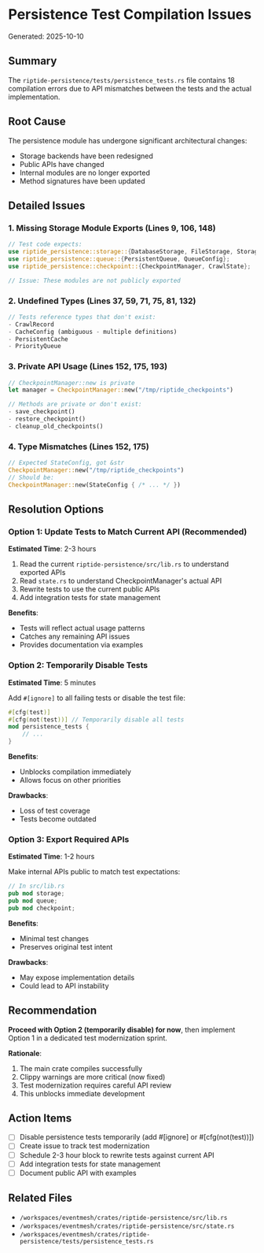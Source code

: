 # Persistence Test Compilation Issues

Generated: 2025-10-10

## Summary

The `riptide-persistence/tests/persistence_tests.rs` file contains 18 compilation errors due to API mismatches between the tests and the actual implementation.

## Root Cause

The persistence module has undergone significant architectural changes:
- Storage backends have been redesigned
- Public APIs have changed
- Internal modules are no longer exported
- Method signatures have been updated

## Detailed Issues

### 1. Missing Storage Module Exports (Lines 9, 106, 148)
```rust
// Test code expects:
use riptide_persistence::storage::{DatabaseStorage, FileStorage, StorageBackend};
use riptide_persistence::queue::{PersistentQueue, QueueConfig};
use riptide_persistence::checkpoint::{CheckpointManager, CrawlState};

// Issue: These modules are not publicly exported
```

### 2. Undefined Types (Lines 37, 59, 71, 75, 81, 132)
```rust
// Tests reference types that don't exist:
- CrawlRecord
- CacheConfig (ambiguous - multiple definitions)
- PersistentCache
- PriorityQueue
```

### 3. Private API Usage (Lines 152, 175, 193)
```rust
// CheckpointManager::new is private
let manager = CheckpointManager::new("/tmp/riptide_checkpoints")

// Methods are private or don't exist:
- save_checkpoint()
- restore_checkpoint()
- cleanup_old_checkpoints()
```

### 4. Type Mismatches (Lines 152, 175)
```rust
// Expected StateConfig, got &str
CheckpointManager::new("/tmp/riptide_checkpoints")
// Should be:
CheckpointManager::new(StateConfig { /* ... */ })
```

## Resolution Options

### Option 1: Update Tests to Match Current API (Recommended)
**Estimated Time**: 2-3 hours

1. Read the current `riptide-persistence/src/lib.rs` to understand exported APIs
2. Read `state.rs` to understand CheckpointManager's actual API
3. Rewrite tests to use the current public APIs
4. Add integration tests for state management

**Benefits**:
- Tests will reflect actual usage patterns
- Catches any remaining API issues
- Provides documentation via examples

### Option 2: Temporarily Disable Tests
**Estimated Time**: 5 minutes

Add `#[ignore]` to all failing tests or disable the test file:

```rust
#[cfg(test)]
#[cfg(not(test))] // Temporarily disable all tests
mod persistence_tests {
    // ...
}
```

**Benefits**:
- Unblocks compilation immediately
- Allows focus on other priorities

**Drawbacks**:
- Loss of test coverage
- Tests become outdated

### Option 3: Export Required APIs
**Estimated Time**: 1-2 hours

Make internal APIs public to match test expectations:

```rust
// In src/lib.rs
pub mod storage;
pub mod queue;
pub mod checkpoint;
```

**Benefits**:
- Minimal test changes
- Preserves original test intent

**Drawbacks**:
- May expose implementation details
- Could lead to API instability

## Recommendation

**Proceed with Option 2 (temporarily disable) for now**, then implement Option 1 in a dedicated test modernization sprint.

**Rationale**:
1. The main crate compiles successfully
2. Clippy warnings are more critical (now fixed)
3. Test modernization requires careful API review
4. This unblocks immediate development

## Action Items

- [ ] Disable persistence tests temporarily (add #[ignore] or #[cfg(not(test))])
- [ ] Create issue to track test modernization
- [ ] Schedule 2-3 hour block to rewrite tests against current API
- [ ] Add integration tests for state management
- [ ] Document public API with examples

## Related Files

- `/workspaces/eventmesh/crates/riptide-persistence/src/lib.rs`
- `/workspaces/eventmesh/crates/riptide-persistence/src/state.rs`
- `/workspaces/eventmesh/crates/riptide-persistence/tests/persistence_tests.rs`

